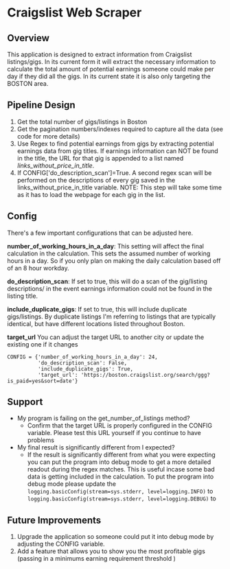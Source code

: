 # Craigslist Web Scraper
 
## Overview 
This application is designed to extract information from Craigslist listings/gigs.
In its current form it will extract the necessary information to calculate the total amount of 
potential earnings someone could make per day if they did all the gigs. In its current state it is 
also only targeting the BOSTON area.


## Pipeline Design
1. Get the total number of gigs/listings in Boston
2. Get the pagination numbers/indexes required to capture all the data (see code for more details)
3. Use Regex to find potential earnings from gigs by extracting potential earnings data from gig titles.
   If earnings information can NOT be found in the title, the URL for that gig is appended to a 
   list named _links_without_price_in_title_.
4. If CONFIG['do_description_scan']=True. A second regex scan will be performed on the descriptions of every 
   gig saved in the links_without_price_in_title variable. NOTE: This step will take some time as it has to load the 
   webpage for each gig in the list. 


## Config
There's a few important configurations that can be adjusted here. 

 **number_of_working_hours_in_a_day**: This setting will 
affect the final calculation in the calculation. 
 This sets the assumed number of working hours in a day. So if you only plan on
 making the daily calculation based off of an 8 hour workday.

**do_description_scan**: If set to true, this will do a scan of the gig/listing descriptions/ 
                         in the event earnings information could not be found in the listing title.

**include_duplicate_gigs**: If set to true, this will include duplicate gigs/listings. 
                            By duplicate listings I'm referring to 
                            listings that are typically identical, but have different 
                            locations listed throughout Boston.

**target_url** You can adjust the target URL to another city or update the existing one if it changes
 

```
CONFIG = {'number_of_working_hours_in_a_day': 24,
          'do_description_scan': False,
          'include_duplicate_gigs': True,
          'target_url': 'https://boston.craigslist.org/search/ggg?is_paid=yes&sort=date'}
```

## Support
* My program is failing on the get_number_of_listings method? 
  * Confirm that the target URL is properly configured in the CONFIG variable. Please test this URL yourself if you 
    continue to have problems
* My final result is significantly different from I expected?
  * If the result is significantly different from what you were expecting you can put the program into 
    debug mode to get a more detailed readout during the regex matches. This is useful incase some bad data is getting 
    included in the calculation. To put the program into debug mode please update the 
    ```logging.basicConfig(stream=sys.stderr, level=logging.INFO)``` to 
   ```logging.basicConfig(stream=sys.stderr, level=logging.DEBUG)``` to 

## Future Improvements
1. Upgrade the application so someone could put it into debug mode by adjusting the CONFIG variable. 
2. Add a feature that allows you to show you the most profitable gigs (passing in a minimums earning requirement threshold )